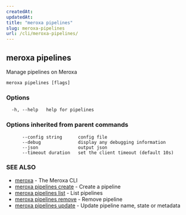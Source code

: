 ```yaml
---
createdAt: 
updatedAt: 
title: "meroxa pipelines"
slug: meroxa-pipelines
url: /cli/meroxa-pipelines/
---
```

## meroxa pipelines

Manage pipelines on Meroxa

```
meroxa pipelines [flags]
```

### Options

```
  -h, --help   help for pipelines
```

### Options inherited from parent commands

```
      --config string      config file
      --debug              display any debugging information
      --json               output json
      --timeout duration   set the client timeout (default 10s)
```

### SEE ALSO

* [meroxa](/cli/meroxa/)	 - The Meroxa CLI
* [meroxa pipelines create](/cli/meroxa-pipelines-create/)	 - Create a pipeline
* [meroxa pipelines list](/cli/meroxa-pipelines-list/)	 - List pipelines
* [meroxa pipelines remove](/cli/meroxa-pipelines-remove/)	 - Remove pipeline
* [meroxa pipelines update](/cli/meroxa-pipelines-update/)	 - Update pipeline name, state or metadata

